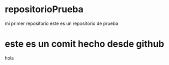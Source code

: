 # repositorioPrueba

mi primer repositorio 
este es un repositorio de prueba


# este es un comit hecho desde github
hola
